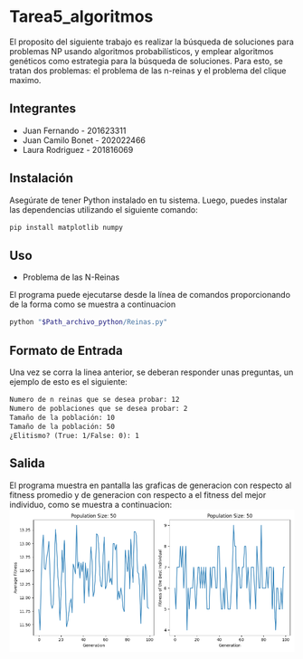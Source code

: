 # Tarea5_algoritmos

El proposito del siguiente trabajo es realizar la búsqueda de soluciones para problemas NP usando algoritmos probabilísticos, y emplear algoritmos genéticos como estrategia para la búsqueda de soluciones. Para esto, se tratan dos problemas: el problema de las n-reinas y el problema del clique maximo.

## Integrantes
- Juan Fernando - 201623311
- Juan Camilo Bonet - 202022466
- Laura Rodriguez - 201816069

## Instalación

Asegúrate de tener Python instalado en tu sistema. Luego, puedes instalar las dependencias utilizando el siguiente comando:

```bash
pip install matplotlib numpy
```

## Uso

- Problema de las N-Reinas

El programa puede ejecutarse desde la línea de comandos proporcionando de la forma como se muestra a continuacion

```bash
python "$Path_archivo_python/Reinas.py"
```

## Formato de Entrada
Una vez se corra la linea anterior, se deberan responder unas preguntas, un ejemplo de esto es el siguiente:

```
Numero de n reinas que se desea probar: 12
Numero de poblaciones que se desea probar: 2
Tamaño de la población: 10
Tamaño de la población: 50
¿Elitismo? (True: 1/False: 0): 1
```

## Salida
El programa muestra en pantalla las graficas de generacion con respecto al fitness promedio y de generacion con respecto a el fitness del mejor individuo, como se muestra a continuacion:
![img](https://github.com/larodriguez22/Tarea5_algoritmos/blob/main/img/valores_defecto.png)
